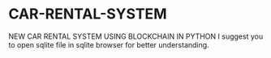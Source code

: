 # CAR-RENTAL-SYSTEM
NEW CAR RENTAL SYSTEM USING BLOCKCHAIN IN PYTHON
I suggest you to open sqlite file in sqlite browser for better understanding.
